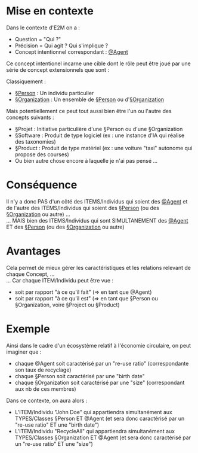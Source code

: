 Mise en contexte
==
Dans le contexte d'E2M on a :
* Question = "Qui ?"
* Précision = Qui agit ? Qui s'implique ?
* Concept intentionnel correspondant : <a href="https://github.com/iPlumb3r/EcosystemMapping/blob/master/1_Semantic/Conceptionary/%40Agent.md">@Agent</a>

Ce concept intentionel incarne une cible dont le rôle peut être joué par une série de concept extensionnels que sont :

Classiquement :
* <a href="https://github.com/iPlumb3r/EcosystemMappingModel/blob/master/1_Semantic/Conceptionary/%C2%A7Person.md">§Person</a> : Un individu particulier
* <a href="https://github.com/iPlumb3r/EcosystemMappingModel/blob/master/1_Semantic/Conceptionary/%C2%A7Organization.md">§Organization</a> : Un ensemble de <a href="https://github.com/iPlumb3r/EcosystemMappingModel/blob/master/1_Semantic/Conceptionary/%C2%A7Person.md">§Person</a> ou d'<a href="https://github.com/iPlumb3r/EcosystemMappingModel/blob/master/1_Semantic/Conceptionary/%C2%A7Organization.md">§Organization</a>   

Mais potentiellement ce peut tout aussi bien être l'un ou l'autre des concepts suivants :
* §Projet : Initiative particulière d'une §Person ou d'une §Organization
* §Software : Produit de type logiciel (ex : une instance d'IA qui réalise des taxonomies)
* §Product : Produit de type matériel (ex : une voiture "taxi" autonome qui propose des courses)
* Ou bien autre chose encore à laquelle je n'ai pas pensé ...

Conséquence
==
Il n'y a donc PAS d'un côté des ITEMS/Individus qui soient des <a href="https://github.com/iPlumb3r/EcosystemMapping/blob/master/1_Semantic/Conceptionary/%40Agent.md">@Agent</a> et de l'autre des ITEMS/Individus qui soient des <a href="https://github.com/iPlumb3r/EcosystemMappingModel/blob/master/1_Semantic/Conceptionary/%C2%A7Person.md">§Person</a> (ou des <a href="https://github.com/iPlumb3r/EcosystemMappingModel/blob/master/1_Semantic/Conceptionary/%C2%A7Organization.md">§Organization</a> ou autre) ...   
... MAIS bien des ITEMS/Individus qui sont SIMULTANEMENT des <a href="https://github.com/iPlumb3r/EcosystemMapping/blob/master/1_Semantic/Conceptionary/%40Agent.md">@Agent</a> ET des <a href="https://github.com/iPlumb3r/EcosystemMappingModel/blob/master/1_Semantic/Conceptionary/%C2%A7Person.md">§Person</a> (ou des <a href="https://github.com/iPlumb3r/EcosystemMappingModel/blob/master/1_Semantic/Conceptionary/%C2%A7Organization.md">§Organization</a> ou autre)

Avantages
==
Cela permet de mieux gérer les caractéristiques et les relations relevant de chaque Concept, ...   
... Car chaque ITEM/Individu peut être vue :
* soit par rapport "à ce qu'il fait" (=> en tant que @Agent)
* soit par rapport "à ce qu'il est" (=> en tant que §Person ou §Organization, voire §Project ou §Product)

Exemple
==
Ainsi dans le cadre d'un écosystème relatif à l'économie circulaire, on peut imaginer que : 
* chaque @Agent soit caractérisé par un "re-use ratio" (correspondante son taux de recyclage)
* chaque §Person soit caractérisé par une "birth date" 
* chaque §Organization soit caractérisé par une  "size" (correspondant aux nb de ces membres)

Dans ce contexte, on aura alors :
* L'ITEM/Individu "John Doe" qui appartiendra simultanément aux TYPES/Classes §Person ET @Agent (et sera donc caractérisé par un "re-use ratio" ET une "birth date")
* L'ITEM/Individu "RecycleAll" qui appartiendra simultanément aux TYPES/Classes §Organization ET @Agent  (et sera donc caractérisé par un "re-use ratio" ET une "size")
